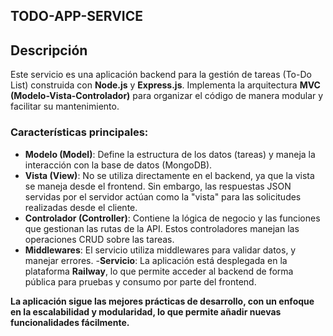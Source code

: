 ## TODO-APP-SERVICE

## Descripción

Este servicio es una aplicación backend para la gestión de tareas (To-Do List) construida con **Node.js** y **Express.js**. Implementa la arquitectura **MVC (Modelo-Vista-Controlador)** para organizar el código de manera modular y facilitar su mantenimiento.

### Características principales:

- **Modelo (Model)**: Define la estructura de los datos (tareas) y maneja la interacción con la base de datos (MongoDB).
- **Vista (View)**: No se utiliza directamente en el backend, ya que la vista se maneja desde el frontend. Sin embargo, las respuestas JSON servidas por el servidor actúan como la "vista" para las solicitudes realizadas desde el cliente.
- **Controlador (Controller)**: Contiene la lógica de negocio y las funciones que gestionan las rutas de la API. Estos controladores manejan las operaciones CRUD sobre las tareas.
- **Middlewares**: El servicio utiliza middlewares para  validar datos, y manejar errores.
-**Servicio**: La aplicación está desplegada en la plataforma **Railway**, lo que permite acceder al backend de forma pública para pruebas y consumo por parte del frontend.

**La aplicación sigue las mejores prácticas de desarrollo, con un enfoque en la escalabilidad y modularidad, lo que permite añadir nuevas funcionalidades fácilmente.**
